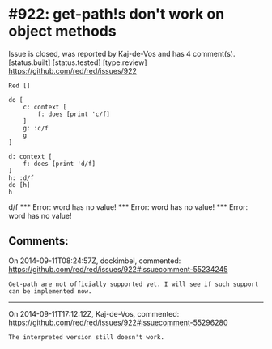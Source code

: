 
#922: get-path!s don't work on object methods
================================================================================
Issue is closed, was reported by Kaj-de-Vos and has 4 comment(s).
[status.built] [status.tested] [type.review]
<https://github.com/red/red/issues/922>

```
Red []

do [
    c: context [
        f: does [print 'c/f]
    ]
    g: :c/f
    g
]

d: context [
    f: does [print 'd/f]
]
h: :d/f
do [h]
h
```

d/f
**\* Error: word has no value!
**\* Error: word has no value!
**\* Error: word has no value!



Comments:
--------------------------------------------------------------------------------

On 2014-09-11T08:24:57Z, dockimbel, commented:
<https://github.com/red/red/issues/922#issuecomment-55234245>

    Get-path are not officially supported yet. I will see if such support can be implemented now.

--------------------------------------------------------------------------------

On 2014-09-11T17:12:12Z, Kaj-de-Vos, commented:
<https://github.com/red/red/issues/922#issuecomment-55296280>

    The interpreted version still doesn't work.


